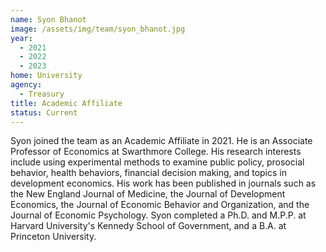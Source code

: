 ```yaml
---
name: Syon Bhanot
image: /assets/img/team/syon_bhanot.jpg
year:
  - 2021
  - 2022
  - 2023
home: University
agency:
  - Treasury
title: Academic Affiliate
status: Current
---
```


Syon joined the team as an Academic Affiliate in 2021. He is an Associate Professor of Economics at Swarthmore College. His research interests include using experimental methods to examine public policy, prosocial behavior, health behaviors, financial decision making, and topics in development economics. His work has been published in journals such as the New England Journal of Medicine, the Journal of Development Economics, the Journal of Economic Behavior and Organization, and the Journal of Economic Psychology. Syon completed a Ph.D. and M.P.P. at Harvard University's Kennedy School of Government, and a B.A. at Princeton University.
